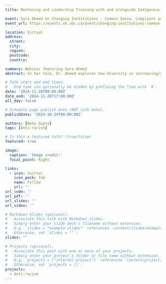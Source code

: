 ```yaml
---
title: Mentoring and Leadership Training with and alongside Indigenous, Black, Asian, and Racialized women faculty - Co-making IBRac centered, decolonial, culturally-focused, and strength-based approaches

event: Sara Ahmed on Changing Institutions - Common Sense, Complaint and Other Lessons in Legacy
event_url: https://events.ok.ubc.ca/event/changing-institutions-common-sense-complaint-and-other-lessons-in-legacy/

location: Virtual
address:
  street: 
  city: 
  region: 
  postcode: 
  country: 

summary: Webinar featuring Sara Ahmed 
abstract: In her talk, Dr. Ahmed explores how diversity is increasingly framed as forced change, an ideological imposition, or as compelled speech. Given these attacks on diversity and equality initiatives, it might seem that it is time to abandon critiques of what diversity is not doing. The aim of Dr. Ahmed’s lecture is to show how these critiques provide the tools to explain and challenge what is going on. Dr. Ahmed will draw on two projects, the first on complaint; the second on common sense. For the former, she uses research from her newest book A Complainer’s Handbook - A Guide to Building Less Hostile Institutions for an understanding of institutional power and institutional change. She will also draw on a new project on common sense. Common sense is increasingly appealed to as a legacy, an alternative to “wokeism,” and as an argument against institutional change.

# Talk start and end times.
#   End time can optionally be hidden by prefixing the line with `#`.
date: '2024-11-20T09:00:00Z'
date_end: '2024-11-20T17:00:00Z'
all_day: false

# Schedule page publish date (NOT talk date).
publishDate: '2024-10-24T00:00:00Z'

authors: [Neha Gupta]
tags: [Anti-racism]

# Is this a featured talk? (true/false)
featured: true

image:
  caption: 'Image credit:'
  focal_point: Right

links:
  - icon: twitter
    icon_pack: fab
    name: Follow
    url: ''
url_code: ''
url_pdf: ''
url_slides: ''
url_video: ''

# Markdown Slides (optional).
#   Associate this talk with Markdown slides.
#   Simply enter your slide deck's filename without extension.
#   E.g. `slides = "example-slides"` references `content/slides/example-slides.md`.
#   Otherwise, set `slides = ""`.
slides: ""

# Projects (optional).
#   Associate this post with one or more of your projects.
#   Simply enter your project's folder or file name without extension.
#   E.g. `projects = ["internal-project"]` references `content/project/deep-learning/index.md`.
#   Otherwise, set `projects = []`.
projects:
  - Anti-racism
---
```


